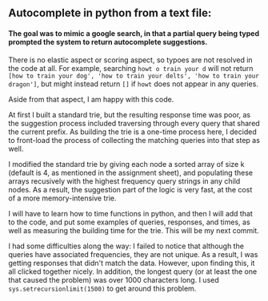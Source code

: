 ## Autocomplete in python from a text file:

#### The goal was to mimic a google search, in that a partial query being typed prompted the system to return autocomplete suggestions.

There is no elastic aspect or scoring aspect, so typoes are not resolved in the code at all.
For example, searching `howt o train your d` will not return `[how to train your dog', 'how to train your delts', 'how to train your dragon']`, but might instead return `[]` if `howt` does not appear in any queries.

Aside from that aspect, I am happy with this code.

At first I built a standard trie, but the resulting response time was poor, as the suggestion process included traversing through every query that shared the current prefix. As building the trie is a one-time process here, I decided to front-load the process of collecting the matching queries into that step as well. 

I modified the standard trie by giving each node a sorted array of size k (default is 4, as mentioned in the assignment sheet), and populating these arrays recusively with the highest frequency query strings in any child nodes. As a result, the suggestion part of the logic is very fast, at the cost of a more memory-intensive trie. 

I will have to learn how to time functions in python, and then I will add that to the code, and put some examples of queries, responses, and times, as well as measuring the building time for the trie. This will be my next commit.

I had some difficulties along the way: I failed to notice that although the queries have associated frequencies, they are not unique. As a result, I was getting responses that didn't match the data. However, upon finding this, it all clicked together nicely. In addition, the longest query (or at least the one that caused the problem) was over 1000 characters long. I used `sys.setrecursionlimit(1500)` to get around this problem.